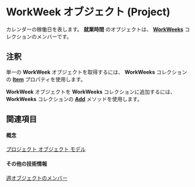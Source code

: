 
# WorkWeek オブジェクト (Project)

カレンダーの稼働日を表します。  **就業時間** のオブジェクトは、 **[WorkWeeks](0f8ba50a-b87a-1b0b-5012-f6a303849a12.md)** コレクションのメンバーです。


## 注釈

単一の  **WorkWeek** オブジェクトを取得するには、 **WorkWeeks** コレクションの **[Item](0d6d0d68-b930-20c9-06cf-da96f247d218.md)** プロパティを使用します。

 **WorkWeek** オブジェクトを **WorkWeeks** コレクションに追加するには、 **WorkWeeks** コレクションの **[Add](46469e7b-8309-4e77-c89f-2115b9498c7a.md)** メソッドを使用します。


## 関連項目


#### 概念


[プロジェクト オブジェクト モデル](900b167b-88ec-ea88-15b7-27bb90c22ac6.md)
#### その他の技術情報


[週オブジェクトのメンバー](http://msdn.microsoft.com/library/05d0ffdd-dd3d-a2e6-210b-b62071345b17%28Office.15%29.aspx)